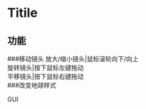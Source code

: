 Titile
====
功能
----
###移动镜头
    放大/缩小镜头|鼠标滚轮向下/向上<br>
    旋转镜头|按下鼠标左键拖动<br>
    平移镜头|按下鼠标右键拖动<br>
###改变地球样式


GUI
#

